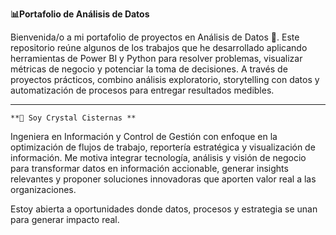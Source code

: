    **📊Portafolio de Análisis de Datos**
   
Bienvenida/o a mi portafolio de proyectos en Análisis de Datos 🚀.
Este repositorio reúne algunos de los trabajos que he desarrollado aplicando herramientas de Power BI y  Python para resolver problemas, visualizar métricas de negocio y potenciar la toma de decisiones. A través de proyectos prácticos, combino análisis exploratorio, storytelling con datos y automatización de procesos para entregar resultados medibles. 
______________________________________________________________________________________________________________________________________________________________________________________
    **👋 Soy Crystal Cisternas **

Ingeniera en Información y Control de Gestión con enfoque en la optimización de flujos de trabajo, reportería estratégica y visualización de información. Me motiva integrar tecnología, análisis y visión de negocio para transformar datos en información accionable, generar insights relevantes y proponer soluciones innovadoras que aporten valor real a las organizaciones. 


Estoy abierta a oportunidades donde datos, procesos y estrategia se unan para generar impacto real.
